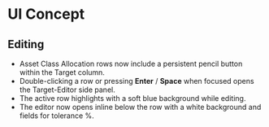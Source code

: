 # UI Concept

## Editing

- Asset Class Allocation rows now include a persistent pencil button within the Target column.
- Double-clicking a row or pressing **Enter** / **Space** when focused opens the Target-Editor side panel.
- The active row highlights with a soft blue background while editing.
- The editor now opens inline below the row with a white background and fields for tolerance %.
